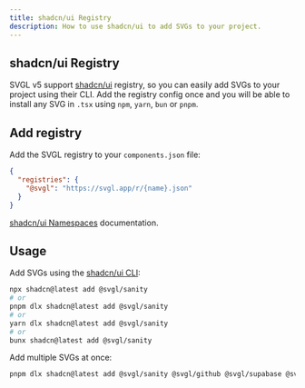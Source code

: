```yaml
---
title: shadcn/ui Registry
description: How to use shadcn/ui to add SVGs to your project.
---
```


## shadcn/ui Registry

SVGL v5 support [shadcn/ui](https://ui.shadcn.com/) registry, so you can easily add SVGs to your project using their CLI. Add the registry config once and you will be able to install any SVG in `.tsx` using `npm`, `yarn`, `bun` or `pnpm`.

## Add registry

Add the SVGL registry to your `components.json` file:

```json
{
  "registries": {
    "@svgl": "https://svgl.app/r/{name}.json"
  }
}
```

[shadcn/ui Namespaces](https://ui.shadcn.com/docs/registry/namespace) documentation.

## Usage

Add SVGs using the [shadcn/ui CLI](https://ui.shadcn.com/docs/cli/installation):

```bash
npx shadcn@latest add @svgl/sanity
# or
pnpm dlx shadcn@latest add @svgl/sanity
# or
yarn dlx shadcn@latest add @svgl/sanity
# or
bunx shadcn@latest add @svgl/sanity
```

Add multiple SVGs at once:

```bash
pnpm dlx shadcn@latest add @svgl/sanity @svgl/github @svgl/supabase @svgl/vercel
```

